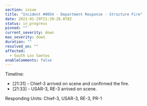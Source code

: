 ```yaml
---
section: issue
title: "Incident #0054 - Department Response - Structure Fire"
date: 2021-01-29T21:29:28.078Z
status: in_progress
pinned: ""
current_severity: down
max_severity: down
duration: ""
resolved_on: ""
affected:
  - South Los Santos
enableComments: false
---
```

Timeline:

* \[21:31] - Chief-3 arrived on scene and confirmed the fire.
* \[21:33] - USAR-3, RE-3 arrived on scene.

Responding Units: Chief-3, USAR-3, RE-3, PR-1